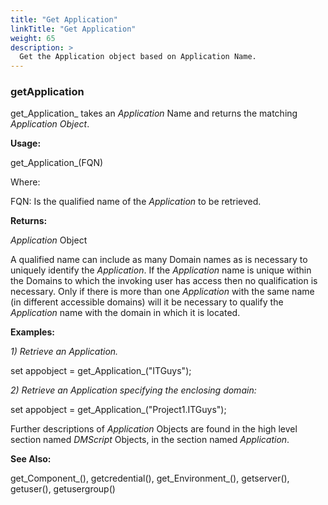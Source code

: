 ```yaml
---
title: "Get Application"
linkTitle: "Get Application"
weight: 65
description: >
  Get the Application object based on Application Name. 
---
```


### getApplication

get_Application_ takes an _Application_ Name and returns the matching _Application Object_.

**Usage:**

get_Application_(FQN)

Where:

FQN: Is the qualified name of the _Application_ to be retrieved.

**Returns:**

_Application_ Object

A qualified name can include as many Domain names as is necessary to uniquely identify the _Application_. If the _Application_ name is unique within the Domains to which the invoking user has access then no qualification is necessary. Only if there is more than one _Application_ with the same name (in different accessible domains) will it be necessary to qualify the _Application_ name with the domain in which it is located.

**Examples:**

_1) Retrieve an Application._

set appobject = get_Application_(&quot;ITGuys&quot;);

_2) Retrieve an Application specifying the enclosing domain:_

set appobject = get_Application_(&quot;Project1.ITGuys&quot;);


Further descriptions of _Application_ Objects are found in the high level section named _DMScript_ Objects, in the section named _Application_.
 


**See Also:**

get_Component_(), getcredential(), get_Environment_(), getserver(), getuser(), getusergroup()
